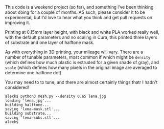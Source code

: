 This code is a weekend project (so far), and something I've been
thinking about doing for a couple of months. AS such, please consider
it to be experimental, but I'd love to hear what you think and get
pull requests on improving it.

Printing at 0.15mm layer height, with black and white PLA worked
really well, with the default parameters and no scaling in Cura, this
printed three layers of substrate and one layer of halftone mask.

As with everything in 3D printing, your mileage will vary. There are
a number of tunable parameters, most common if which might be `density`
(which defines how much plastic is extruded for a given shade of
gray), and `scale` (which defines how many pixels in the original
image are averaged to determine one halftone dot).

You may need to to tune, and there are almost certainly things thatr
 I hadn't considered!


```
alexk$ python3 mesh.py --density 0.65 lena.jpg 
loading 'lena.jpg'...
building halftone...
saving 'lena-mask.stl'...
building substrate...
saving 'lena-subs.stl'...
alexk$ 
```
